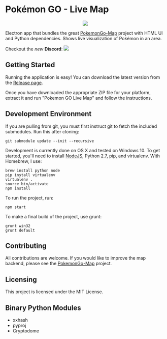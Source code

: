 # Pokémon GO - Live Map

<p align="center">
<img src="https://raw.githubusercontent.com/mchristopher/PokemonGo-DesktopMap/master/cover_img.png">
</p>

Electron app that bundles the great [PokemonGo-Map](https://github.com/AHAAAAAAA/PokemonGo-Map) project with HTML UI and Python dependencies. Shows live visualization of Pokémon in an area.

Checkout the *new* **Discord**: [<img src="http://vignette3.wikia.nocookie.net/siivagunner/images/9/9f/Discord_icon.svg/revision/latest/scale-to-width-down/50?cb=20160623172043">](https://discord.gg/mV2kCR6)

Getting Started
---------------

Running the application is easy! You can download the latest version from the [Release page](https://github.com/mchristopher/PokemonGo-DesktopMap/releases).

Once you have downloaded the appropriate ZIP file for your platform, extract it and run "Pokemon GO Live Map" and follow the instructions.

Development Environment
-----------------------

If you are pulling from git, you must first instruct git to fetch the included submodules. Run this after cloning:

    git submodule update --init --recursive

Development is currently done on OS X and tested on Windows 10. To get started, you'll need to install [NodeJS](https://nodejs.org/), Python 2.7, pip, and virtualenv. With Homebrew, I use:

    brew install python node
    pip install virtualenv
    virtualenv .
    source bin/activate
    npm install

To run the project, run:

    npm start

To make a final build of the project, use grunt:

    grunt win32
    grunt default


Contributing
------------

All contributions are welcome. If you would like to improve the map backend, please see the [PokemonGo-Map](https://github.com/PokemonGoMap/PokemonGo-Map) project.

Licensing
---------

This project is licensed under the MIT License.

Binary Python Modules
---------------------
 * xxhash
 * pyproj
 * Cryptodome
 
